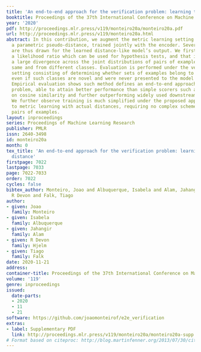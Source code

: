 ```yaml
---
title: 'An end-to-end approach for the verification problem: learning the right distance'
booktitle: Proceedings of the 37th International Conference on Machine Learning
year: '2020'
pdf: http://proceedings.mlr.press/v119/monteiro20a/monteiro20a.pdf
url: http://proceedings.mlr.press/v119/monteiro20a.html
abstract: In this contribution, we augment the metric learning setting by introducing
  a parametric pseudo-distance, trained jointly with the encoder. Several interpretations
  are thus drawn for the learned distance-like model’s output. We first show it approximates
  a likelihood ratio which can be used for hypothesis tests, and that it further induces
  a large divergence across the joint distributions of pairs of examples from the
  same and from different classes. Evaluation is performed under the verification
  setting consisting of determining whether sets of examples belong to the same class,
  even if such classes are novel and were never presented to the model during training.
  Empirical evaluation shows such method defines an end-to-end approach for the verification
  problem, able to attain better performance than simple scorers such as those based
  on cosine similarity and further outperforming widely used downstream classifiers.
  We further observe training is much simplified under the proposed approach compared
  to metric learning with actual distances, requiring no complex scheme to harvest
  pairs of examples.
layout: inproceedings
series: Proceedings of Machine Learning Research
publisher: PMLR
issn: 2640-3498
id: monteiro20a
month: 0
tex_title: 'An end-to-end approach for the verification problem: learning the right
  distance'
firstpage: 7022
lastpage: 7033
page: 7022-7033
order: 7022
cycles: false
bibtex_author: Monteiro, Joao and Albuquerque, Isabela and Alam, Jahangir and Hjelm,
  R Devon and Falk, Tiago
author:
- given: Joao
  family: Monteiro
- given: Isabela
  family: Albuquerque
- given: Jahangir
  family: Alam
- given: R Devon
  family: Hjelm
- given: Tiago
  family: Falk
date: 2020-11-21
address: 
container-title: Proceedings of the 37th International Conference on Machine Learning
volume: '119'
genre: inproceedings
issued:
  date-parts:
  - 2020
  - 11
  - 21
software: https://github.com/joaomonteirof/e2e_verification
extras:
- label: Supplementary PDF
  link: http://proceedings.mlr.press/v119/monteiro20a/monteiro20a-supp.pdf
# Format based on citeproc: http://blog.martinfenner.org/2013/07/30/citeproc-yaml-for-bibliographies/
---
```

